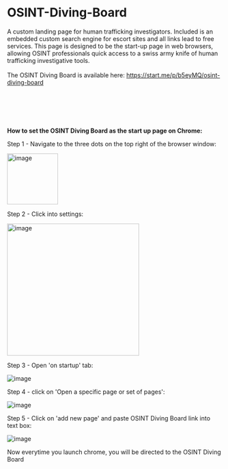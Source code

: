 # OSINT-Diving-Board
A custom landing page for human trafficking investigators. Included is an embedded custom search engine for escort sites and all links lead to free services. This page is designed to be the start-up page in web browsers, allowing OSINT professionals quick access to a swiss army knife of human trafficking investigative tools.
<br>
<br>
The OSINT Diving Board is available here: https://start.me/p/b5eyMQ/osint-diving-board

<br>
<br>
<br>
<br>






**How to set the OSINT Diving Board as the start up page on Chrome:**

Step 1 - Navigate to the three dots on the top right of the browser window: 

<img width="119" alt="image" src="https://github.com/user-attachments/assets/c8feb87d-120a-48ef-92ee-9fc691a35d03">


Step 2 - Click into settings: 

<img width="309" alt="image" src="https://github.com/user-attachments/assets/6378b916-43d9-4348-9d6a-8fdefbc23a04">


Step 3 - Open 'on startup' tab: 

![image](https://github.com/user-attachments/assets/6fc68888-8aa0-4127-b6db-593118dabfa8)



Step 4 - click on 'Open a specific page or set of pages': 

![image](https://github.com/user-attachments/assets/c89a69fa-0fb8-4830-bc79-d4ee1c7f69b8)


Step 5 - Click on 'add new page' and paste OSINT Diving Board link into text box: 

![image](https://github.com/user-attachments/assets/cd374ac3-4904-475a-ac15-89e34d095d5d)

Now everytime you launch chrome, you will be directed to the OSINT Diving Board
